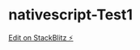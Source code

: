# nativescript-Test1

[Edit on StackBlitz ⚡️](https://stackblitz.com/edit/nativescript-stackblitz-templates-yudt9q)